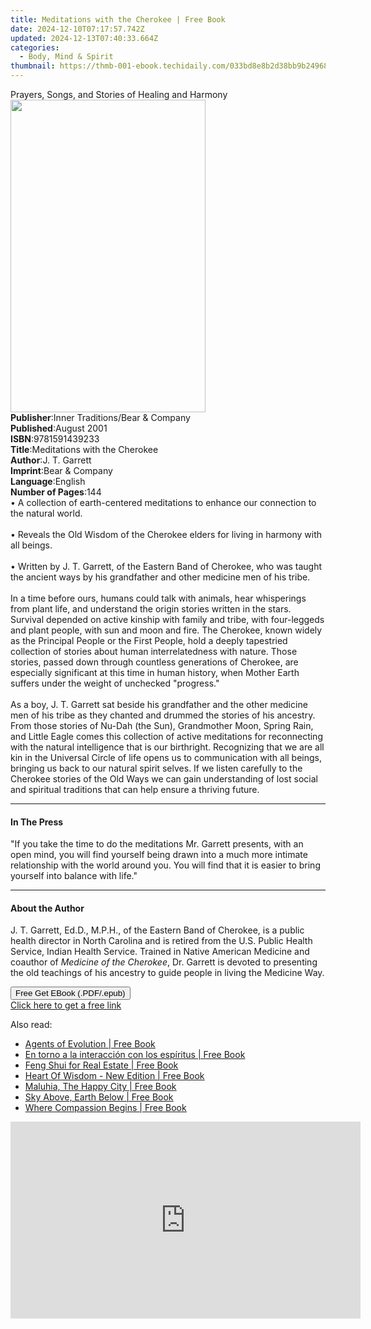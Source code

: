 ```yaml
---
title: Meditations with the Cherokee | Free Book
date: 2024-12-10T07:17:57.742Z
updated: 2024-12-13T07:40:33.664Z
categories:
  - Body, Mind & Spirit
thumbnail: https://thmb-001-ebook.techidaily.com/033bd8e8b2d38bb9b2496899472491b44fa785f481924eda6a43afff1c71834e.jpg
---
```

<main id="book-container">
  <div class="flex flex-col">
    <div class="book-brief flex-1 py-6 px-4 sm:p-6 md:py-10 md:px-8">
      <!-- brief-->
      <div class="book-brief-main">
        Prayers, Songs, and Stories of Healing and Harmony
      </div>
    </div>
    <div
      class="book-meta-info flex-1 grid gap-4 col-start-1 col-end-3 row-start-1 sm:mb-6 sm:grid-cols-4 lg:gap-6 lg:col-start-2 lg:row-end-6 lg:row-span-6 lg:mb-0"
    >
      <div
        class="book-meta-info-left place-content-center mt-4 p-4 text-sm leading-6 col-start-2 col-span-2 dark:text-slate-400"
      >
        <img
          class="w-full h-500 object-cover rounded-lg sm:h-255 sm:col-span-2 lg:col-span-full"
          src="https://img-001-ebook.techidaily.com/a987b96de09f273c27d8ccdddd701cf9e1ac7d396728287772df2fa9dc9ce729.jpg"
          alt=""
          width="312"
          height="500"
        />
      </div>
      <div
        class="book-meta-info-right mt-2 col-start-1 row-start-2 col-span-3 self-center"
      >
        <!-- meta data  -->
        <div class="flex flex-col px-4 md:px-8">
          <div class="flex-1">
            <strong>Publisher</strong>:<span class="px-2"
              >Inner Traditions/Bear &amp; Company</span
            >
          </div>
          <div class="flex-1">
            <strong>Published</strong>:<span class="px-2">August 2001</span>
          </div>
          <div class="flex-1">
            <strong>ISBN</strong>:<span class="px-2">9781591439233</span>
          </div>
          <div class="flex-1">
            <strong>Title</strong>:<span class="px-2"
              >Meditations with the Cherokee</span
            >
          </div>
          <div class="flex-1">
            <strong>Author</strong>:<span class="px-2">J. T. Garrett</span>
          </div>
          <div class="flex-1">
            <strong>Imprint</strong>:<span class="px-2"
              >Bear &amp; Company</span
            >
          </div>
          <div class="flex-1">
            <strong>Language</strong>:<span class="px-2">English</span>
          </div>
          <div class="flex-1">
            <strong>Number of Pages</strong>:<span class="px-2">144</span>
          </div>
        </div>
      </div>
    </div>
    <div class="book-description flex-1 py-6 px-4 sm:p-6 md:py-10 md:px-8">
      <div class="book-description-main">
        <div accordion-content="" id="description">
          • A collection of earth-centered meditations to enhance our connection
          to the natural world. <br />
          <br />• Reveals the Old Wisdom of the Cherokee elders for living in
          harmony with all beings. <br />
          <br />• Written by J. T. Garrett, of the Eastern Band of Cherokee, who
          was taught the ancient ways by his grandfather and other medicine men
          of his tribe. <br />
          <br />In a time before ours, humans could talk with animals, hear
          whisperings from plant life, and understand the origin stories written
          in the stars. Survival depended on active kinship with family and
          tribe, with four-leggeds and plant people, with sun and moon and fire.
          The Cherokee, known widely as the Principal People or the First
          People, hold a deeply tapestried collection of stories about human
          interrelatedness with nature. Those stories, passed down through
          countless generations of Cherokee, are especially significant at this
          time in human history, when Mother Earth suffers under the weight of
          unchecked "progress." <br />
          <br />As a boy, J. T. Garrett sat beside his grandfather and the other
          medicine men of his tribe as they chanted and drummed the stories of
          his ancestry. From those stories of Nu-Dah (the Sun), Grandmother
          Moon, Spring Rain, and Little Eagle comes this collection of active
          meditations for reconnecting with the natural intelligence that is our
          birthright. Recognizing that we are all kin in the Universal Circle of
          life opens us to communication with all beings, bringing us back to
          our natural spirit selves. If we listen carefully to the Cherokee
          stories of the Old Ways we can gain understanding of lost social and
          spiritual traditions that can help ensure a thriving future.
        </div>
        <div class="accordion-fader"></div>
      </div>
    </div>
    <div class="book-excerpts flex-1 py-6 px-4 sm:p-6 md:py-10 md:px-8">
      <!-- excerpts-->
      <div class="book-excerpts-main">
        <hr />
        <h4 class="placeholder placeholder-heading">
          <span>In The Press</span>
        </h4>
        <p>
          "If you take the time to do the meditations Mr. Garrett presents, with
          an open mind, you will find yourself being drawn into a much more
          intimate relationship with the world around you. You will find that it
          is easier to bring yourself into balance with life."
        </p>
      </div>
    </div>
    <div class="book-about-author flex-1 py-6 px-4 sm:p-6 md:py-10 md:px-8">
      <!-- about author-->
      <div class="book-main-author-main">
        <hr />
        <h4 class="placeholder placeholder-heading">
          <span>About the Author</span>
        </h4>
        <p>
          J. T. Garrett, Ed.D., M.P.H., of the Eastern Band of Cherokee, is a
          public health director in North Carolina and is retired from the U.S.
          Public Health Service, Indian Health Service. Trained in Native
          American Medicine and coauthor of <i>Medicine of the Cherokee</i>, Dr.
          Garrett is devoted to presenting the old teachings of his ancestry to
          guide people in living the Medicine Way.
        </p>
      </div>
    </div>
    <div class="book-free-get flex-1 py-6 px-4 sm:p-6 md:py-10 md:px-8">
      <button
        id="btn-free-get"
        class="bg-blue-500 hover:bg-blue-700 text-white font-bold py-2 px-4 rounded"
      >
        Free Get EBook (.PDF/.epub)
      </button>
      <div id="countdown-display" class="px-2 text-lg mt-2"></div>
      <a
        id="free-link"
        class="hidden bg-blue-500 hover:bg-blue-700 text-white font-bold py-2 px-4 rounded"
        href="https://www.ebooks.com/en-us/book/95782384/meditations-with-the-cherokee/j-t-garrett/"
        target="_blank"
        >Click here to get a free link</a
      >
    </div>
    <script>
      let countdownTime = 0;
      let countdownInterval = null;
      document
        .getElementById('btn-free-get')
        .addEventListener('click', startCountdown);
      function startCountdown() {
        countdownTime = new Date().getTime() + 60000 * 3;
        countdownInterval = setInterval(updateCountdown, 1000);
        document.getElementById('btn-free-get').disabled = true;
        document
          .getElementById('btn-free-get')
          .classList.add('bg-gray-500', 'cursor-not-allowed');
      }
      function updateCountdown() {
        let currentTime = new Date().getTime();
        let timeLeft = countdownTime - currentTime;
        let secondsLeft = Math.floor(timeLeft / 1000);
        document.getElementById('countdown-display').innerHTML =
          `Remaining time: ${secondsLeft} seconds.`;
        if (secondsLeft <= 0) {
          clearInterval(countdownInterval);
          document.getElementById('btn-free-get').classList.add('hidden');
          document.getElementById('free-link').classList.remove('hidden');
          document.getElementById('countdown-display').innerHTML = '';
        }
      }
    </script>
  </div>
</main>

<ins class="adsbygoogle"
      style="display:block"
      data-ad-client="ca-pub-7571918770474297"
      data-ad-slot="8358498916"
      data-ad-format="auto"
      data-full-width-responsive="true"></ins>
    

<span class="atpl-alsoreadstyle">Also read:</span>
<div><ul>
<li><a href="https://novels-ebooks.techidaily.com/210360018-9781636768915-agents-of-evolution/"><u>Agents of Evolution | Free Book</u></a></li>
<li><a href="https://novels-ebooks.techidaily.com/210360023-9781640869721-en-torno-a-la-interaccion-con-los-espiritus/"><u>En torno a la interacción con los espíritus | Free Book</u></a></li>
<li><a href="https://novels-ebooks.techidaily.com/210360096-9781948011617-feng-shui-for-real-estate/"><u>Feng Shui for Real Estate | Free Book</u></a></li>
<li><a href="https://novels-ebooks.techidaily.com/210360061-9781647538880-heart-of-wisdom-new-edition/"><u>Heart Of Wisdom - New Edition | Free Book</u></a></li>
<li><a href="https://novels-ebooks.techidaily.com/210360037-9780988233690-maluhia-the-happy-city/"><u>Maluhia, The Happy City | Free Book</u></a></li>
<li><a href="https://novels-ebooks.techidaily.com/210360126-9781591811428-sky-above-earth-below/"><u>Sky Above, Earth Below | Free Book</u></a></li>
<li><a href="https://novels-ebooks.techidaily.com/210360085-9781737462248-where-compassion-begins/"><u>Where Compassion Begins | Free Book</u></a></li>
</ul></div>

<!-- affiliate ads begin -->
<iframe width="560" height="315" src="https://www.youtube.com/embed/S0b9szh8vEk?si=NlGzpJ6MN_SJNk5A" title="YouTube video player" frameborder="0" allow="accelerometer; autoplay; clipboard-write; encrypted-media; gyroscope; picture-in-picture; web-share" referrerpolicy="strict-origin-when-cross-origin" allowfullscreen></iframe>
<!-- affiliate ads end -->


